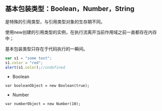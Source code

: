 ## 基本包装类型：Boolean，Number，String
是特殊的引用类型，与引用类型对象的生存期不同。     

使用new创建的引用类型的实例，在执行流离开当前作用域之前一直都存在内存中；   

基本包装类型只存在于代码执行的一瞬间。

```javascript
var s1 = "some text";
s1.color = "red";
alert(s1.color);//undefined
```

* Boolean  

`var booleanObject = new Boolean(true);`

* Number   

`var numberObject = new Number(10);`
